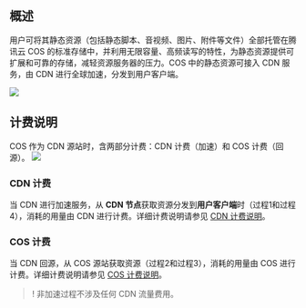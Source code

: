 ## 概述

用户可将其静态资源（包括静态脚本、音视频、图片、附件等文件）全部托管在腾讯云 COS 的标准存储中，并利用无限容量、高频读写的特性，为静态资源提供可扩展和可靠的存储，减轻资源服务器的压力。COS 中的静态资源可接入 CDN 服务，由 CDN 进行全球加速，分发到用户客户端。

![](https://qcloudimg.tencent-cloud.cn/raw/2610b0a35199e10fcdcde9a4aded8356.jpg)

## 计费说明

COS 作为 CDN 源站时，含两部分计费：CDN 计费（加速）和 COS 计费（回源）。
![](https://qcloudimg.tencent-cloud.cn/raw/de75f545c0c6ae76410c1edc5dae1daf.svg)

### CDN 计费

当 CDN 进行加速服务，从 **CDN 节点**获取资源分发到**用户客户端**时（过程1和过程4），消耗的用量由 CDN 进行计费。详细计费说明请参见 [CDN 计费说明](https://cloud.tencent.com/document/product/228/2949)。

### COS 计费

当 CDN 回源，从 COS 源站获取资源（过程2和过程3），消耗的用量由 COS 进行计费。详细计费说明请参见 [COS 计费说明](https://cloud.tencent.com/document/product/436/16871)。

>! 非加速过程不涉及任何 CDN 流量费用。

